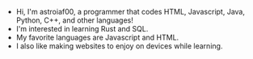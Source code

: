 - Hi, I'm astroiaf00, a programmer that codes HTML, Javascript, Java, Python, C++, and other languages!
- I'm interested in learning Rust and SQL.
- My favorite languages are Javascript and HTML.
- I also like making websites to enjoy on devices while learning.
